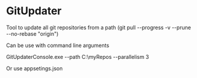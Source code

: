 # GitUpdater
Tool to update all git repositories from a path (git pull --progress -v --prune --no-rebase "origin")


Can be use with command line arguments

GitUpdaterConsole.exe --path C:\myRepos --parallelism 3

Or use appsetings.json
